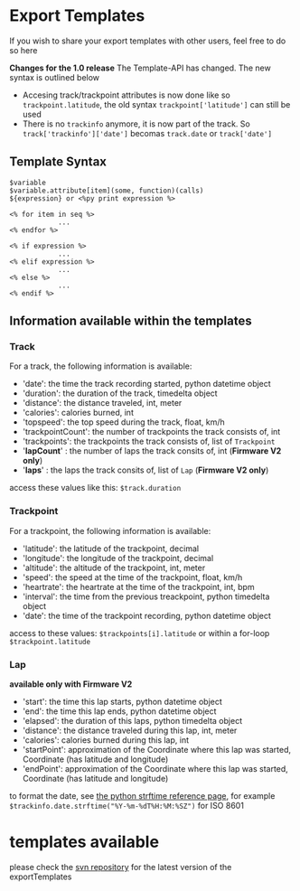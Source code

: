 # Export Templates #

If you wish to share your export templates with other users, feel free to do so here

**Changes for the 1.0 release**
The Template-API has changed. The new syntax is outlined below
  * Accesing track/trackpoint attributes is now done like so `trackpoint.latitude`, the old syntax `trackpoint['latitude']` can still be used
  * There is no `trackinfo` anymore, it is now part of the track. So `track['trackinfo']['date']` becomas `track.date`  or `track['date']`

## Template Syntax ##

```
$variable
$variable.attribute[item](some, function)(calls)
${expression} or <%py print expression %>
```

```
<% for item in seq %>
            ...
<% endfor %>
```

```
<% if expression %>
            ...
<% elif expression %>
            ...
<% else %>
            ...
<% endif %>
```

## Information available within the templates ##
### Track ###
For a track, the following information is available:

  * 'date': the time the track recording started, python datetime object
  * 'duration': the duration of the track, timedelta object
  * 'distance': the distance traveled, int, meter
  * 'calories': calories burned, int
  * 'topspeed': the top speed during the track, float, km/h
  * 'trackpointCount': the number of trackpoints the track consists of, int
  * 'trackpoints': the trackpoints the track consists of, list of `Trackpoint`
  * '**lapCount**' : the number of laps the track consits of, int (**Firmware V2 only**)
  * '**laps**' : the laps the track consits of, list of `Lap` (**Firmware V2 only**)

access these values like this: `$track.duration`

### Trackpoint ###
For a trackpoint, the following information is available:

  * 'latitude': the latitude of the trackpoint, decimal
  * 'longitude': the longitude of the trackpoint, decimal
  * 'altitude': the altitude of the trackpoint, int, meter
  * 'speed': the speed at the time of the trackpoint, float, km/h
  * 'heartrate': the heartrate at the time of the trackpoint, int, bpm
  * 'interval': the time from the previous treackpoint, python timedelta object
  * 'date': the time of the trackpoint recording, python datetime object

access to these values: `$trackpoints[i].latitude` or within a for-loop `$trackpoint.latitude`

### Lap ###

**available only with Firmware V2**

  * 'start': the time this lap starts, python datetime object
  * 'end': the time this lap ends, python datetime object
  * 'elapsed': the duration of this laps, python timedelta object
  * 'distance': the distance traveled during this lap, int, meter
  * 'calories': calories burned during this lap, int
  * 'startPoint': approximation of the Coordinate where this lap was started, Coordinate (has latitude and longitude)
  * 'endPoint':  approximation of the Coordinate where this lap was started, Coordinate (has latitude and longitude)

to format the date, see [the python strftime reference page](http://docs.python.org/lib/module-time.html), for example `$trackinfo.date.strftime("%Y-%m-%dT%H:%M:%SZ")` for ISO 8601

# templates available #

please check the [svn repository](http://gh615.googlecode.com/svn/trunk/globalsat/src/exportTemplates/) for the latest version of the exportTemplates
